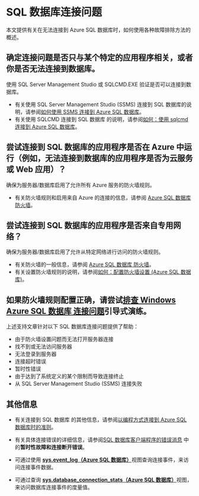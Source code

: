 ﻿<properties 
	pageTitle="Azure SQL 数据库连接问题" 
	description="识别和确定 SQL 数据库连接失败。" 
	services="sql-database" 
	documentationCenter="" 
	authors="stevestein" 
	manager="jeffreyg" 
	editor=""/>

<tags 
	ms.service="sql-database" 
	ms.date="07/24/2015" 
	wacn.date="01/21/2016"/>


# SQL 数据库连接问题

本文提供有关在无法连接到 Azure SQL 数据库时，如何使用各种故障排除方法的概述。


## 确定连接问题是否只与某个特定的应用程序相关，或者你是否无法连接到数据库。

使用 SQL Server Management Studio 或 SQLCMD.EXE 验证是否可以连接到数据库。

- 有关使用 SQL Server Management Studio (SSMS) 连接到 SQL 数据库的说明，请参阅[如何使用 SSMS 连接到 Azure SQL 数据库](/documentation/articles/sql-database-connect-to-database)。
- 有关使用 SQLCMD 连接到 SQL 数据库 的说明，请参阅[如何：使用 sqlcmd 连接到 Azure SQL 数据库](https://msdn.microsoft.com/zh-cn/library/azure/ee336280.aspx)。



## 尝试连接到 SQL 数据库的应用程序是否在 Azure 中运行（例如，无法连接到数据库的应用程序是否为云服务或 Web 应用）？

确保为服务器/数据库启用了允许所有 Azure 服务的防火墙规则。

- 有关防火墙规则和启用来自 Azure 的连接的信息，请参阅 [Azure SQL 数据库 防火墙](https://msdn.microsoft.com/zh-cn/library/azure/ee621782.aspx#ConnectingFromAzure)。



## 尝试连接到 SQL 数据库的应用程序是否来自专用网络？

确保为服务器/数据库启用了允许从特定网络进行访问的防火墙规则。

- 有关防火墙的一般信息，请参阅 [Azure SQL 数据库 防火墙](https://msdn.microsoft.com/zh-cn/library/azure/ee621782.aspx)。
- 有关设置防火墙规则的说明，请参阅[如何：配置防火墙设置 (Azure SQL 数据库)](https://msdn.microsoft.com/zh-cn/library/azure/jj553530.aspx)。


## 如果防火墙规则配置正确，请尝试[排查 Windows Azure SQL 数据库 连接问题](https://support2.microsoft.com/common/survey.aspx?scid=sw;en;3844&showpage=1)引导式演练。

上述支持文章针对以下 SQL 数据库连接问题提供了帮助：

- 由于防火墙设置问题而无法打开服务器连接 
- 找不到或无法访问服务器 
- 无法登录到服务器 
- 连接超时错误 
- 暂时性错误 
- 由于达到了系统定义的某个限制而导致连接终止 
- 从 SQL Server Management Studio (SSMS) 连接失败 


## 其他信息

- 有关连接到 SQL 数据库 的其他信息，请参阅[以编程方式连接到 Azure SQL 数据库时的准则](https://msdn.microsoft.com/zh-cn/library/azure/ee336282.aspx)。   

- 有关具体连接错误的详细信息，请参阅[SQL 数据库客户端程序的错误消息](https://msdn.microsoft.com/zh-cn/library/azure/ff394106.aspx#bkmk_connection_errors) 中的**暂时性故障和连接断开错误**。

- 可通过使用 [**sys.event\_log（Azure SQL 数据库）**](https://msdn.microsoft.com/zh-cn/library/dn270018.aspx)视图查询连接事件，来访问连接事件数据。

- 可通过查询 [**sys.database\_connection\_stats（Azure SQL 数据库）**](https://msdn.microsoft.com/zh-cn/library/dn269986.aspx)视图，来访问数据库连接事件的度量值。

 

<!---HONumber=69-->